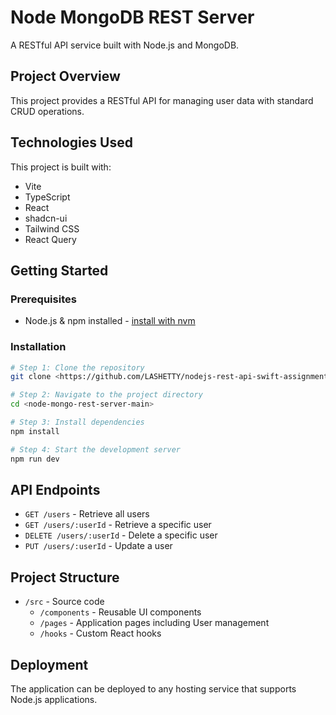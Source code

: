 # Node MongoDB REST Server

A RESTful API service built with Node.js and MongoDB.

## Project Overview

This project provides a RESTful API for managing user data with standard CRUD operations.

## Technologies Used

This project is built with:

- Vite
- TypeScript
- React
- shadcn-ui
- Tailwind CSS
- React Query

## Getting Started

### Prerequisites

- Node.js & npm installed - [install with nvm](https://github.com/nvm-sh/nvm#installing-and-updating)

### Installation

```sh
# Step 1: Clone the repository
git clone <https://github.com/LASHETTY/nodejs-rest-api-swift-assignment.git>

# Step 2: Navigate to the project directory
cd <node-mongo-rest-server-main>

# Step 3: Install dependencies
npm install

# Step 4: Start the development server
npm run dev
```

## API Endpoints

- `GET /users` - Retrieve all users
- `GET /users/:userId` - Retrieve a specific user
- `DELETE /users/:userId` - Delete a specific user
- `PUT /users/:userId` - Update a user

## Project Structure

- `/src` - Source code
  - `/components` - Reusable UI components
  - `/pages` - Application pages including User management
  - `/hooks` - Custom React hooks

## Deployment

The application can be deployed to any hosting service that supports Node.js applications.
